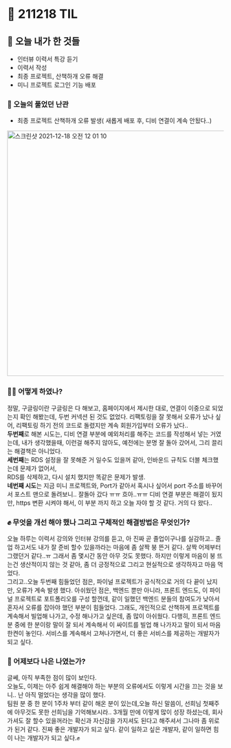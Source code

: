 # :rocket: 211218 TIL

## :seedling: 오늘 내가 한 것들
* 인터뷰 이력서 특강 듣기
* 이력서 작성 
* 최종 프로젝트, 산책하개 오류 해결
* 미니 프로젝트 로그인 기능 배포 
### :speech_balloon: 오늘의 풀었던 난관
* 최종 프로젝트 산책하개 오류 발생( 새롭게 배포 후, 디비 연결이 계속 안됬다..)
<img width="570" alt="스크린샷 2021-12-18 오전 12 01 10" src="https://user-images.githubusercontent.com/88166362/146661889-948e6680-9420-42cb-acb9-7fe6894cddf2.png">

### 💫✨ 어떻게 하였나?
정말, 구글링이란 구글링은 다 해보고, 
홈페이지에서 제시한 대로, 
연결이 이중으로 되었는지 확인 해봤는데, 두번 커넥션 된 것도 없었다.
리팩토링을 잘 못해서 오류가 났나 싶어, 리팩토링 하기 전의 코드로 돌렸지만 계속 회원가입부터 오류가 났다..  
**두번째**로 해본 시도는, 
디비 연결 부분에 예외처리를 해주는 코드를 작성해서 넣는 거였는데, 내가 생각했을때, 이런걸 해주지 않아도, 예전에는 분명 잘 돌아 갔어서, 그리 끌리는 해결책은 아니었다.  
**세번째**는 RDS 설정을 잘 못해준 거 일수도 있을꺼 같아,
인바운드 규칙도 더블 체크했는데 문제가 없어서,  
RDS를 삭제하고, 다시 설치 했지만 똑같은 문제가 발생.  
**네번째 시도**는
지금 미니 프로젝트와, Port가 같아서 혹시나 싶어서 
port 주소를 바꾸어서 포스트 맨으로 돌려보니.. 잘돌아 갔다 ㅠㅠ 흐아..ㅠㅠ
디비 연결 부분은 해결이 됬지만, https 변환 시켜야 해서, 이 부분 까지 하고 오늘 자야 할 것 같다. 거의 다 왔다..

### :fist: 무엇을 개선 해야 했나  그리고 구체적인 해결방법은 무엇인가?  
오늘 하루는 이력서 강의와 인터뷰 강의를 듣고, 아 진짜 곧 졸업이구나를 실감하고.. 졸업 하고서도 내가 잘 준비 할수 있을까라는 마음에 좀 살짝 붕 뜬거 같다. 살짝 어제부터 그랬던거 같다..ㅠ 그래서 좀 몇시간 동안 아무 것도 못했다. 하지만 이렇게 마음이 붕 뜨는건 생산적이지 않는 것 같아, 좀 더 긍정적으로 그리고 현실적으로 생각하자고 마음 먹었다.  
그리고..오늘 두번째 힘들었던 점은, 파이널 프로젝트가 공식적으로 거의 다 끝이 났지만, 오류가 계속 발생 했다. 아쉬웠던 점은, 백엔드 뿐만 아니라, 프론트 엔드도, 이 파이널 프로젝트로 포트폴리오를 구성 할껀데, 같이 일했던 백엔드 분들의 참여도가 낮아서 혼자서 오류를 잡아야 했던 부분이 힘들었다. 그래도, 개인적으로 산책하게 프로젝트를 계속해서 빌업해 나가고, 수정 해나가고 싶은데, 좀 많이 아쉬웠다. 다행히, 프론트 엔드분 중에 한 분이랑 말이 잘 되서 계속해서 이 싸이트를 빌업 해 나가자고 말이 되서 마음 한켠이 놓인다. 서비스를 계속해서 고쳐나가면서, 더 좋은 서비스를 제공하는 개발자가 되고 싶다.

### :muscle: 어제보다 나은 나였는가?    
글쎄, 아직 부족한 점이 많이 보인다.  
오늘도, 이제는 아주 쉽게 해결해야 하는 부분의 오류에서도 이렇게 시간을 끄는 것을 보니.. 난 아직 멀었다는 생각을 많이 했다.  
팀원 분 중 한 분이 1주차 부터 같이 해온 분이 있는데,오늘 하신 말씀이, 선희님 첫째주에 아무것도 못한 선희님을 기억해보시라.. 3개월 만에 이렇게 많이 성장 하셨는데, 회사 가셔도 잘 할수 있을꺼라는 확신과 자신감을 가지셔도 된다고 해주셔서 그나마 좀 위로가 된거 같다.
진짜 좋은 개발자가 되고 싶다. 같이 일하고 싶은 개발자, 같이 일하면 힘이 나는 개발자가 되고 싶다.:fist:
